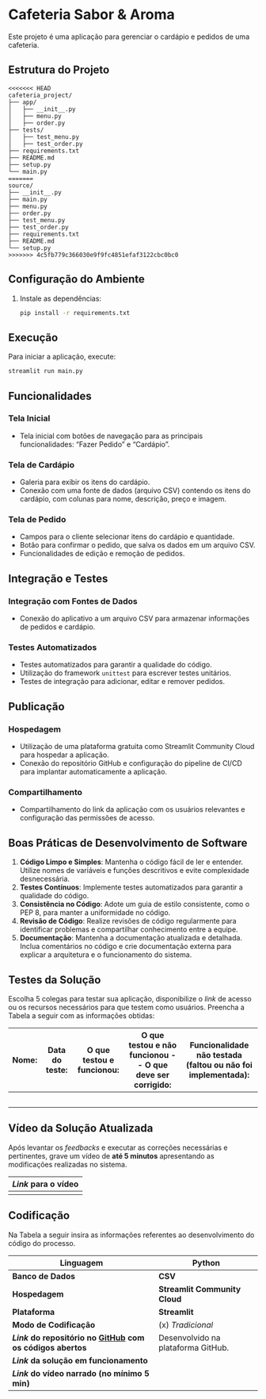 # Cafeteria Sabor & Aroma

Este projeto é uma aplicação para gerenciar o cardápio e pedidos de uma cafeteria.

## Estrutura do Projeto

```
<<<<<<< HEAD
cafeteria_project/
├── app/
│   ├── __init__.py
│   ├── menu.py
│   ├── order.py
├── tests/
│   ├── test_menu.py
│   ├── test_order.py
├── requirements.txt
├── README.md
├── setup.py
└── main.py
=======
source/
├── __init__.py
├── main.py
├── menu.py
├── order.py
├── test_menu.py
├── test_order.py
├── requirements.txt
├── README.md
└── setup.py
>>>>>>> 4c5fb779c366030e9f9fc4851efaf3122cbc0bc0
```

## Configuração do Ambiente

1. Instale as dependências:

   ```bash
   pip install -r requirements.txt
   ```

## Execução

Para iniciar a aplicação, execute:

```bash
streamlit run main.py
```

## Funcionalidades

### Tela Inicial

- Tela inicial com botões de navegação para as principais funcionalidades: “Fazer Pedido” e “Cardápio”.

### Tela de Cardápio

- Galeria para exibir os itens do cardápio.
- Conexão com uma fonte de dados (arquivo CSV) contendo os itens do cardápio, com colunas para nome, descrição, preço e imagem.

### Tela de Pedido

- Campos para o cliente selecionar itens do cardápio e quantidade.
- Botão para confirmar o pedido, que salva os dados em um arquivo CSV.
- Funcionalidades de edição e remoção de pedidos.

## Integração e Testes

### Integração com Fontes de Dados

- Conexão do aplicativo a um arquivo CSV para armazenar informações de pedidos e cardápio.

### Testes Automatizados

- Testes automatizados para garantir a qualidade do código.
- Utilização do framework `unittest` para escrever testes unitários.
- Testes de integração para adicionar, editar e remover pedidos.

## Publicação

### Hospedagem

- Utilização de uma plataforma gratuita como Streamlit Community Cloud para hospedar a aplicação.
- Conexão do repositório GitHub e configuração do pipeline de CI/CD para implantar automaticamente a aplicação.

### Compartilhamento

- Compartilhamento do link da aplicação com os usuários relevantes e configuração das permissões de acesso.

## Boas Práticas de Desenvolvimento de Software

1. **Código Limpo e Simples**: Mantenha o código fácil de ler e entender. Utilize nomes de variáveis e funções descritivos e evite complexidade desnecessária.
2. **Testes Contínuos**: Implemente testes automatizados para garantir a qualidade do código.
3. **Consistência no Código**: Adote um guia de estilo consistente, como o PEP 8, para manter a uniformidade no código.
4. **Revisão de Código**: Realize revisões de código regularmente para identificar problemas e compartilhar conhecimento entre a equipe.
5. **Documentação**: Mantenha a documentação atualizada e detalhada. Inclua comentários no código e crie documentação externa para explicar a arquitetura e o funcionamento do sistema.

## Testes da Solução

Escolha 5 colegas para testar sua aplicação, disponibilize o *link* de acesso ou os recursos necessários para que testem como usuários. Preencha a Tabela a seguir com as informações obtidas:

| **Nome:** | **Data do teste:** | **O que testou e funcionou:** | **O que testou e não funcionou -- O que deve ser corrigido:** | **Funcionalidade não testada (faltou ou não foi implementada):** |
| --------------- | ------------------------ | ----------------------------------- | -------------------------------------------------------------------- | ------------------------------------------------------------------------ |
|                 |                          |                                     |                                                                      |                                                                          |
|                 |                          |                                     |                                                                      |                                                                          |
|                 |                          |                                     |                                                                      |                                                                          |
|                 |                          |                                     |                                                                      |                                                                          |
|                 |                          |                                     |                                                                      |                                                                          |

## Vídeo da Solução Atualizada

Após levantar os *feedbacks* e executar as correções necessárias e pertinentes, grave um vídeo de **até 5 minutos** apresentando as modificações realizadas no sistema.

| ***Link* para o vídeo** |
| -------------------------------- |
|                                  |

## Codificação

Na Tabela a seguir insira as informações referentes ao desenvolvimento do código do processo.

| **Linguagem**                                                                           | **Python**                    |
| --------------------------------------------------------------------------------------------- | ----------------------------------- |
| **Banco de Dados**                                                                      | **CSV**                       |
| **Hospedagem**                                                                          | **Streamlit Community Cloud** |
| **Plataforma**                                                                          | **Streamlit**                 |
| **Modo de Codificação**                                                               | \(x\) *Tradicional*               |
| ***Link* do repositório no [GitHub](https://github.com/login) com os códigos abertos** | Desenvolvido na plataforma GitHub.  |
| ***Link* da solução em funcionamento**                                              |                                     |
| ***Link* do vídeo narrado (no mínimo 5 min)**                                       |                                     |
